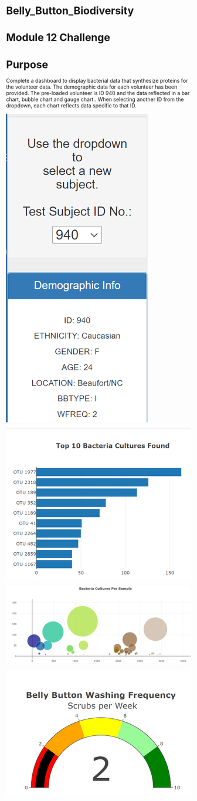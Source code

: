 # Belly_Button_Biodiversity

# Module 12 Challenge

# Purpose
Complete a dashboard to display bacterial data that synthesize proteins for the
volunteer data. The demographic data for each volunteer has been provided. The
pre-loaded volunteer is ID 940 and the data reflected in a bar chart, bubble
chart and gauge chart.. When selecting another ID from the dropdown, each
chart reflects data specific to that ID.

![BBB-BarChart](static/images/BBB-Demographic.png)

![BBB-BarChart](static/images/BBB-BarChart.png)

![BBB-BarChart](static/images/BBB-BubbleChart.png)

![BBB-BarChart](static/images/BBB-GaugeChart.png)
